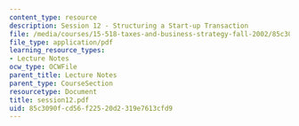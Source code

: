 ```yaml
---
content_type: resource
description: Session 12 - Structuring a Start-up Transaction
file: /media/courses/15-518-taxes-and-business-strategy-fall-2002/85c3090fcd56f22520d2319e7613cfd9_session12.pdf
file_type: application/pdf
learning_resource_types:
- Lecture Notes
ocw_type: OCWFile
parent_title: Lecture Notes
parent_type: CourseSection
resourcetype: Document
title: session12.pdf
uid: 85c3090f-cd56-f225-20d2-319e7613cfd9
---
```

